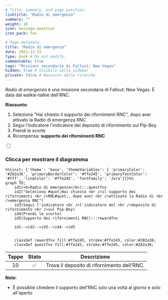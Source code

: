 ```yaml
---
# Title, summary, and page position.
linktitle: "Radio di emergenza"
summary: ""
weight: 10
icon: message-question
icon_pack: fas

# Page metadata.
title: "Radio di emergenza"
date: 2022-11-15
type: book # Do not modify.
commentable: true
tags: "Missioni secondarie di Fallout: New Vegas"
hidden: true # Visibile nella sidebar
private: false # Nascosto dalle ricerche
---
```


<div class="fnv">


*Radio di emergenza* è una missione secondaria di Fallout: New Vegas. È data dal walkie-talkie dell'RNC.

**Riassunto**:
1. Seleziona "Hai chiesto il supporto dei rifornimenti RNC", dopo aver attivato la Radio di emergenza RNC
2. Segui l'indicatore l'indicatore del deposito di rifornimento sul Pip-Boy
3. Prendi le scorte
4. Ricompensa: **supporto dei rifornimenti RNC**

<section class="chart-collapse">
<input type="checkbox" name="collapse2" id="handle2">
<h3 class="handle">
<label for="handle2">Clicca per mostrare il diagramma</label>
</h3>
<div class="content">

```mermaid
%%{init: {'theme': 'base', 'themeVariables': { 'primaryColor': '#282a36', 'primaryBorderColor': '#ffe245', 'primaryTextColor': '#fff', 'lineColor': '#ffe245', 'fontFamily': 'Jura'}}}%%
graph TD;
    id1(<b>Radio di emergenza</b>):::questfnv
    id2("Seleziona #quot;Hai chiesto <br />il supporto dei rifornimenti <br />RNC#quot;, dopo aver <br />attivato la Radio di <br />emergenza RNC")
    id3(Segui l'indicatore <br />l'indicatore del <br />deposito di rifornimento <br />sul Pip-Boy)
    id4(Prendi le scorte)
    id5(Supporto dei rifornimenti RNC):::rewardfnv

    id1-->id2-->id3-->id4-->id5
    
    
    classDef rewardfnv fill:#ffe245, stroke:#ffe245, color:#282a36;
    classDef questfnv fill:#ffe245, stroke:#ffe245, color:#282a36;
```

</div>
</section>

| Tappe |       Stato        | Descrizione |
|:-----:|:------------------:| ----------- |
|                           10                          | :white_check_mark: | Trova il deposito di rifornimento dell'RNC.                                                                                                                                 |




**Note**:
- È possibile chiedere il supporto dell'RNC solo una volta al giorno e solo all'aperto 


</div>


